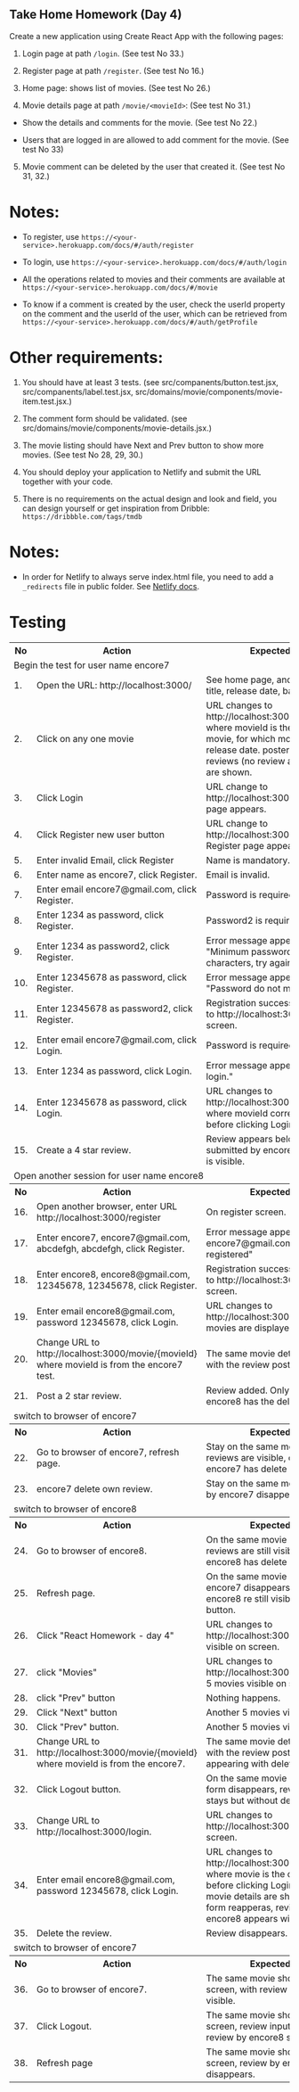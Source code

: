 ## Take Home Homework (Day 4)

Create a new application using Create React App with the following pages:

1. Login page at path `/login`.  (See test No 33.)

2. Register page at path `/register`.  (See test No 16.)

3. Home page: shows list of movies.  (See test No 26.)

4. Movie details page at path `/movie/<movieId>`:  (See test No 31.)

- Show the details and comments for the movie.  (See test No 22.)

- Users that are logged in are allowed to add comment for the movie.  (See test No 33)

5. Movie comment can be deleted by the user that created it.  (See test No 31, 32.)

# Notes:

- To register, use `https://<your-service>.herokuapp.com/docs/#/auth/register`

- To login, use `https://<your-service>.herokuapp.com/docs/#/auth/login`

- All the operations related to movies and their comments are available at
`https://<your-service>.herokuapp.com/docs/#/movie`

- To know if a comment is created by the user, check the userId property on the 
comment and the userId of the user, which can be retrieved from
`https://<your-service>.herokuapp.com/docs/#/auth/getProfile`

# Other requirements:
1. You should have at least 3 tests.  (see src/companents/button.test.jsx, src/companents/label.test.jsx, src/domains/movie/components/movie-item.test.jsx.)

1. The comment form should be validated.  (see src/domains/movie/components/movie-details.jsx.)

1. The movie listing should have Next and Prev button to show more movies.  (See test No 28, 29, 30.)

1. You should deploy your application to Netlify and submit the URL together with your code.

1. There is no requirements on the actual design and look and field, you can design yourself 
or get inspiration from Dribble: `https://dribbble.com/tags/tmdb`

# Notes:
- In order for Netlify to always serve index.html file, you need to add a 
`_redirects` file in public folder.  See [Netlify docs](https://www.netlify.com/blog/2016/07/22/deploy-react-apps-in-less-than-30-seconds/?_ga=2.249985294.969834175.1629299695-714944149.1629299695).

# Testing

<table>
   <tr><th>No</th><th>Action</th><th>Expected results</th></tr>
   
   <tr><td colspan="3"> Begin the test for user name encore7</td></tr>
   
   <tr><td>1.</td><td>Open the URL: http://localhost:3000/</td>
       <td>See home page, and 5 movies, with title, release date, backdrop picture.</td></tr>
   <tr><td>2.</td><td>Click on any one movie</td>
       <td>URL changes to http://localhost:3000/movie/{movieId} where movieId is the id of the chosen movie, for which movie old title, title, release date. poster, overview, and reviews (no review at the moment) are shown.</td></tr>
   <tr><td>3.</td><td>Click Login</td>
       <td>URL change to http://localhost:3000/login, Login page appears.</td></tr>
   <tr><td>4.</td><td>Click Register new user button</td>
       <td>URL change to http://localhost:3000/register, Register page appears.</td></tr>
   <tr><td>5.</td><td>Enter invalid Email, click Register</td>
       <td>Name is mandatory.</td></tr>
   <tr><td>6.</td><td>Enter name as encore7, click Register.</td>
       <td>Email is invalid.</td></tr>
   <tr><td>7.</td><td>Enter email encore7@gmail.com, click Register.</td>
       <td>Password is required.</td></tr>
   <tr><td>8.</td><td>Enter 1234 as password, click Register.</td>
       <td>Password2 is required.</td></tr>
   <tr><td>9.</td><td>Enter 1234 as password2, click Register.</td>
       <td>Error message appears on top "Minimum password length is 8 characters, try again."</td></tr>
   <tr><td>10.</td><td>Enter 12345678 as password, click Register.</td>
       <td>Error message appears on top "Password do not match, try again."</td></tr>
   <tr><td>11.</td><td>Enter 12345678 as password2, click Register.</td>
       <td>Registration successful, URL changes to http://localhost:3000/login, at login screen.</td></tr>
   <tr><td>12.</td><td>Enter email encore7@gmail.com, click Login.</td>
       <td>Password is required.</td></tr>
   <tr><td>13.</td><td>Enter 1234 as password, click Login.</td>
       <td>Error message appears on top "Fail to login."</td></tr>
   <tr><td>14.</td><td>Enter 12345678 as password, click Login.</td>
       <td>URL changes to http://localhost:3000/movie/{movieId} where
   movieId correspond to the one before clicking Login.</td></tr>
   <tr><td>15.</td><td>Create a 4 star review.</td>
       <td>Review appears below movie details, submitted by encore7, delete button is visible.</td></tr>
   
   <tr><td colspan="3"> Open another session for user name encore8</td></tr>
   
   <tr><th>No</th><th>Action</th><th>Expected results</th></tr>
   <tr><td>16.</td><td>Open another browser, enter URL http://localhost:3000/register</td>
       <td>On register screen.</td></tr>
   <tr><td>17.</td><td>Enter encore7, encore7@gmail.com, abcdefgh, abcdefgh, click Register.</td>
       <td>Error message appears on top "Email encore7@gmail.com already registered"</td></tr>
   <tr><td>18.</td><td>Enter encore8, encore8@gmail.com, 12345678, 12345678, click Register.</td>
       <td>Registration successful, URL changes to http://localhost:3000/login, at login screen.</td></tr>
   <tr><td>19.</td><td>Enter email encore8@gmail.com, password 12345678, click Login.</td>
       <td>URL changes to http://localhost:3000/movie, a list of 5 movies are displayed.</td></tr>
   <tr><td>20.</td><td>Change URL to http://localhost:3000/movie/{movieId} where movieId is from the encore7 test.</td>
       <td>The same movie details are shown, with the review posted by encore7.</td></tr>
   <tr><td>21.</td><td>Post a 2 star review.</td>
       <td>Review added.  Only review by encore8 has the delete button.</td></tr>
   
   <tr><td colspan="3"> switch to browser of encore7</td></tr>
   
   <tr><th>No</th><th>Action</th><th>Expected results</th></tr>
   <tr><td>22.</td><td>Go to browser of encore7, refresh page.</td>
       <td>Stay on the same movie page, two reviews are visible, only review by encore7 has delete button.</td></tr>
   <tr><td>23.</td><td>encore7 delete own review.</td>
       <td>Stay on the same movie page, review by encore7 disappears.</td></tr>
   
   <tr><td colspan="3"> switch to browser of encore8</td></tr>
   
   <tr><th>No</th><th>Action</th><th>Expected results</th></tr>
   <tr><td>24.</td><td>Go to browser of encore8.</td>
       <td>On the same movie page, both reviews are still visible, only review by encore8 has delete button.</td></tr>
   <tr><td>25.</td><td>Refresh page.</td>
       <td>On the same movie page, reviews by encore7 disappears, review by encore8 re still visible and with delete button.</td></tr>
   <tr><td>26.</td><td>Click "React Homework - day 4"</td>
       <td>URL changes to http://localhost:3000/, 5 movies visible on screen.</td></tr>
   <tr><td>27.</td><td>click "Movies"</td>
       <td>URL changes to http://localhost:3000/movie, another 5 movies visible on screen.</td></tr>
   <tr><td>28.</td><td>click "Prev" button</td>
       <td>Nothing happens.</td></tr>
   <tr><td>29.</td><td>Click "Next" button</td>
       <td>Another 5 movies visible on screen.</td></tr>
   <tr><td>30.</td><td>Click "Prev" button.</td>
       <td>Another 5 movies visible on screen.</td></tr>
   <tr><td>31.</td><td>Change URL to http://localhost:3000/movie/{movieId} where movieId is from the encore7.</td>
       <td>The same movie details are shown, with the review posted by encore8 appearing with delete button.</td></tr>
   <tr><td>32.</td><td>Click Logout button.</td>
       <td>On the same movie page, review input form disappears, reviews by encore8 stays but without delete button.</td></tr>
   <tr><td>33.</td><td>Change URL to http://localhost:3000/login.</td>
       <td>URL changes to http://localhost:3000/login, at login screen.</td></tr>
   <tr><td>34.</td><td>Enter email encore8@gmail.com, password 12345678, click Login.</td>
       <td>URL changes to http://localhost:3000/movie/{movieId} where movie is the one on screen before clicking Login.
   The same movie details are shown, review input form reapperas, review posted by encore8 appears with delete button.</td></tr>
   <tr><td>35.</td><td>Delete the review.</td>
       <td>Review disappears.</td></tr>

   
   <tr><td colspan="3"> switch to browser of encore7</td></tr>
   
   <tr><th>No</th><th>Action</th><th>Expected results</th></tr>
   <tr><td>36.</td><td>Go to browser of encore7.</td>
       <td>The same movie shown on the screen, with review by encore8 still visible.</td></tr>
   <tr><td>37.</td><td>Click Logout.</td>
       <td>The same movie shown on the screen, review input form disappears, review by encore8 still visible.</td></tr>
   <tr><td>38.</td><td>Refresh page</td>
       <td>The same movie shown on the screen, review by encore8 disappears.</td></tr>
   </table>


